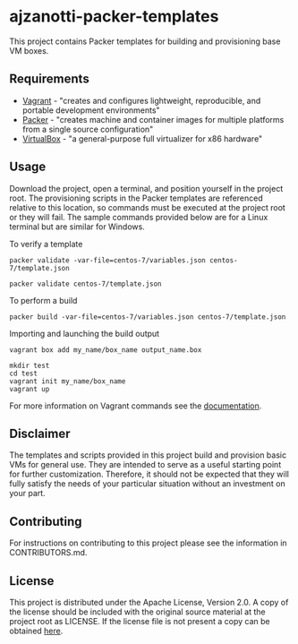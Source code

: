 # ajzanotti-packer-templates

This project contains Packer templates for building and provisioning base VM boxes.

## Requirements

* [Vagrant](https://www.vagrantup.com/) - "creates and configures lightweight, reproducible, and portable development environments"
* [Packer](https://www.packer.io/) - "creates machine and container images for multiple platforms from a single source configuration"
* [VirtualBox](https://www.virtualbox.org/) - "a general-purpose full virtualizer for x86 hardware"

## Usage

Download the project, open a terminal, and position yourself in the project root. The provisioning scripts in the Packer templates are
referenced relative to this location, so commands must be executed at the project root or they will fail. The sample commands provided
below are for a Linux terminal but are similar for Windows.

To verify a template
```Shell
packer validate -var-file=centos-7/variables.json centos-7/template.json

packer validate centos-7/template.json
```

To perform a build
```Shell
packer build -var-file=centos-7/variables.json centos-7/template.json
```

Importing and launching the build output
```Shell
vagrant box add my_name/box_name output_name.box

mkdir test
cd test
vagrant init my_name/box_name
vagrant up
```

For more information on Vagrant commands see the [documentation](https://docs.vagrantup.com).

## Disclaimer

The templates and scripts provided in this project build and provision basic VMs for general use. They are intended to serve as a useful
starting point for further customization. Therefore, it should not be expected that they will fully satisfy the needs of your particular
situation without an investment on your part.

## Contributing

For instructions on contributing to this project please see the information in CONTRIBUTORS.md.

## License

This project is distributed under the Apache License, Version 2.0. A copy of the license should be included with the original source
material at the project root as LICENSE. If the license file is not present a copy can be obtained
[here](http://www.apache.org/licenses/LICENSE-2.0.txt).
